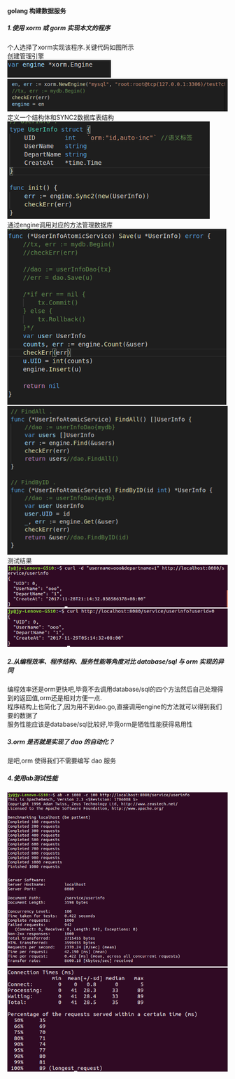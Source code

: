 #### golang 构建数据服务 </br>
##### 1.使用 xorm 或 gorm 实现本文的程序  </br>
个人选择了xorm实现该程序.关键代码如图所示 </br>
创建管理引擎 </br>
![Alt text](./pic/1511873815995.png) </br>
![Alt text](./pic/1511873834929.png) </br>
定义一个结构体和SYNC2数据库表结构 </br>
![Alt text](./pic/1511874033745.png) </br>
通过engine调用对应的方法管理数据库 </br>
![Alt text](./pic/1511874067099.png) </br>
![Alt text](./pic/1511874079434.png) </br>
测试结果 </br>
![Alt text](./pic/1511874889035.png) </br>
![Alt text](./pic/1511874937631.png) </br>
##### 2.从编程效率、程序结构、服务性能等角度对比 database/sql 与 orm 实现的异同 </br>
编程效率还是orm更快吧,毕竟不去调用database/sql的四个方法然后自己处理得到的返回值,orm还是相对方便一点. </br>
程序结构上也简化了,因为用不到dao.go,直接调用engine的方法就可以得到我们要的数据了 </br>
服务性能应该是database/sql比较好,毕竟orm是牺牲性能获得易用性 </br>
##### 3.orm 是否就是实现了 dao 的自动化？ </br>
是吧,orm 使得我们不需要编写 dao 服务 </br>
##### 4.使用ab测试性能 </br>
![Alt text](./pic/1511875426693.png) </br>
![Alt text](./pic/1511875454506.png) </br>
